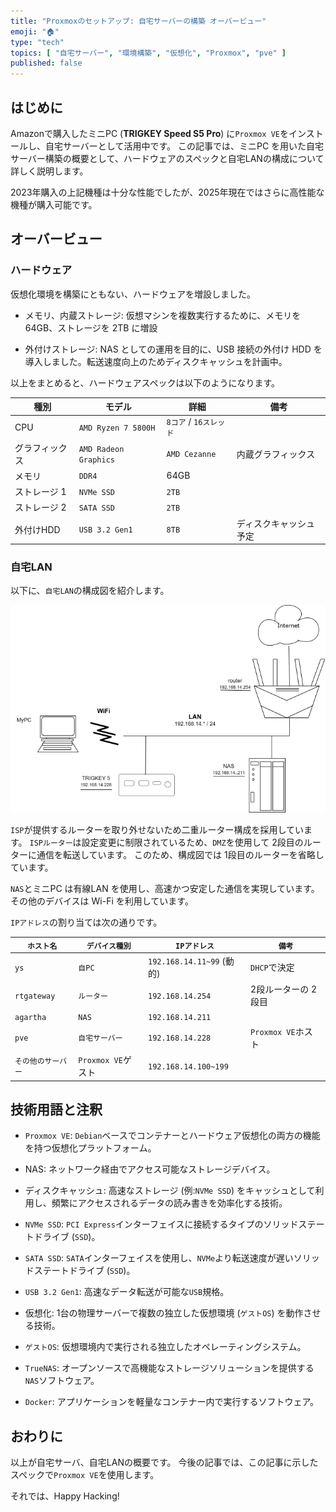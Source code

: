 ```yaml
---
title: "Proxmoxのセットアップ: 自宅サーバーの構築 オーバービュー"
emoji: "🏠"
type: "tech"
topics: [ "自宅サーバー", "環境構築", "仮想化", "Proxmox", "pve" ]
published: false
---
```


## はじめに

Amazonで購入したミニPC (**TRIGKEY Speed S5 Pro**) に`Proxmox VE`をインストールし、自宅サーバーとして活用中です。
この記事では、ミニPC を用いた自宅サーバー構築の概要として、ハードウェアのスペックと自宅LANの構成について詳しく説明します。

2023年購入の上記機種は十分な性能でしたが、2025年現在ではさらに高性能な機種が購入可能です。

## オーバービュー

### ハードウェア

仮想化環境を構築にともない、ハードウェアを増設しました。

- メモリ、内蔵ストレージ:
  仮想マシンを複数実行するために、メモリを 64GB、ストレージを 2TB に増設

- 外付けストレージ:
  NAS としての運用を目的に、USB 接続の外付け HDD を導入しました。転送速度向上のためディスクキャッシュを計画中。

以上をまとめると、ハードウェアスペックは以下のようになります。

| 種別 | モデル | 詳細 | 備考 |
| --- | --- | --- | --- |
| CPU | `AMD Ryzen 7 5800H` | `8コア` / `16スレッド` | |
| グラフィックス | `AMD Radeon Graphics` | `AMD Cezanne` | 内蔵グラフィックス |
| メモリ | `DDR4` | 64GB | |
| ストレージ 1 | `NVMe SSD` | `2TB` | |
| ストレージ 2 | `SATA SSD` | `2TB` | |
| 外付けHDD | `USB 3.2 Gen1` | `8TB` | ディスクキャッシュ予定 |

### 自宅LAN

以下に、`自宅LAN`の構成図を紹介します。

![自宅LAN構成図](/images/articles/pve-overview/house-lan.png)

`ISP`が提供するルーターを取り外せないため二重ルーター構成を採用しています。
`ISPルーター`は設定変更に制限されているため、`DMZ`を使用して 2段目のルーターに通信を転送しています。
このため、構成図では 1段目のルーターを省略しています。

`NAS`とミニPC は有線LAN を使用し、高速かつ安定した通信を実現しています。
その他のデバイスは Wi-Fi を利用しています。

`IPアドレス`の割り当ては次の通りです。

| `ホスト名` | `デバイス種別` |  `IPアドレス` | `備考` |
| --- | --- | --- | --- |
| `ys` | `自PC` | `192.168.14.11~99` (動的) | `DHCP`で決定 |
| `rtgateway` | `ルーター` | `192.168.14.254` | 2段ルーターの 2段目 |
| `agartha` | `NAS` | `192.168.14.211` | |
| `pve` | `自宅サーバー` | `192.168.14.228` | `Proxmox VE`ホスト |
| `その他のサーバー` | `Proxmox VE`ゲスト | `192.168.14.100~199` | |

## 技術用語と注釈

- `Proxmox VE`:
  `Debian`ベースでコンテナーとハードウェア仮想化の両方の機能を持つ仮想化プラットフォーム。

- NAS:
  ネットワーク経由でアクセス可能なストレージデバイス。

- ディスクキャッシュ:
  高速なストレージ (例:`NVMe SSD`) をキャッシュとして利用し、頻繁にアクセスされるデータの読み書きを効率化する技術。

- `NVMe SSD`:
  `PCI Express`インターフェイスに接続するタイプのソリッドステートドライブ (`SSD`)。

- `SATA SSD`:
  `SATA`インターフェイスを使用し、`NVMe`より転送速度が遅いソリッドステートドライブ (`SSD`)。

- `USB 3.2 Gen1`:
  高速なデータ転送が可能な`USB`規格。

- 仮想化:
  1台の物理サーバーで複数の独立した仮想環境 (`ゲストOS`) を動作させる技術。

- `ゲストOS`:
  仮想環境内で実行される独立したオペレーティングシステム。

- `TrueNAS`:
  オープンソースで高機能なストレージソリューションを提供する`NAS`ソフトウェア。

- `Docker`:
  アプリケーションを軽量なコンテナー内で実行するソフトウェア。

## おわりに

以上が自宅サーバ、自宅LANの概要です。
今後の記事では、この記事に示したスペックで`Proxmox VE`を使用します。

それでは、Happy Hacking!
